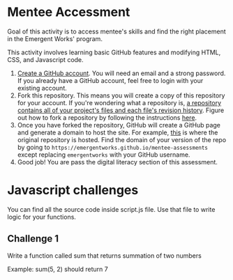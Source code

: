 # Mentee Accessment

Goal of this activity is to access mentee's skills and find the right placement in the Emergent Works' program.

This activity involves learning basic GitHub features and modifying HTML, CSS, and Javascript code.

1. [Create a GitHub account](https://github.com/signup). You will need an email and a strong password. If you already have a GitHub account, feel free to login with your existing account. 
2. Fork this repository. This means you will create a copy of this repository for your account. If you're wondering what a repository is, [a repository contains all of your project's files and each file's revision history](https://docs.github.com/en/repositories/creating-and-managing-repositories/about-repositories). Figure out how to fork a repository by following the instructions [here](https://docs.github.com/en/get-started/quickstart/fork-a-repo#forking-a-repository).
3. Once you have forked the repository, GitHub will create a GitHub page and generate a domain to host the site. For example, [this](https://emergentworks.github.io/mentee-assessments/) is where the original repository is hosted. Find the domain of your version of the repo by going to `https://emergentworks.github.io/mentee-assessments` except replacing `emergentworks` with your GitHub username.
4. Good job! You are pass the digital literacy section of this assessment. 



# Javascript challenges

You can find all the source code inside script.js file. Use that file to write logic for your functions.


## Challenge 1
 Write a function called sum that returns summation of two numbers

 Example: sum(5, 2) should return 7

